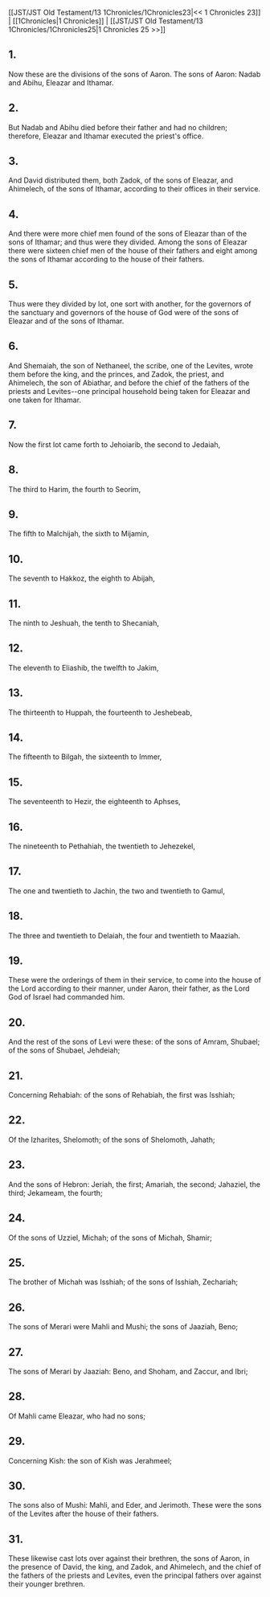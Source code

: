[[JST/JST Old Testament/13 1Chronicles/1Chronicles23|<< 1 Chronicles 23]] | [[1Chronicles|1 Chronicles]] | [[JST/JST Old Testament/13 1Chronicles/1Chronicles25|1 Chronicles 25 >>]]
## 1.
Now these are the divisions of the sons of Aaron. The sons of Aaron: Nadab and Abihu, Eleazar and Ithamar.
## 2.
But Nadab and Abihu died before their father and had no children; therefore, Eleazar and Ithamar executed the priest\'s office.
## 3.
And David distributed them, both Zadok, of the sons of Eleazar, and Ahimelech, of the sons of Ithamar, according to their offices in their service.
## 4.
And there were more chief men found of the sons of Eleazar than of the sons of Ithamar; and thus were they divided. Among the sons of Eleazar there were sixteen chief men of the house of their fathers and eight among the sons of Ithamar according to the house of their fathers.
## 5.
Thus were they divided by lot, one sort with another, for the governors of the sanctuary and governors of the house of God were of the sons of Eleazar and of the sons of Ithamar.
## 6.
And Shemaiah, the son of Nethaneel, the scribe, one of the Levites, wrote them before the king, and the princes, and Zadok, the priest, and Ahimelech, the son of Abiathar, and before the chief of the fathers of the priests and Levites\--one principal household being taken for Eleazar and one taken for Ithamar.
## 7.
Now the first lot came forth to Jehoiarib, the second to Jedaiah,
## 8.
The third to Harim, the fourth to Seorim,
## 9.
The fifth to Malchijah, the sixth to Mijamin,
## 10.
The seventh to Hakkoz, the eighth to Abijah,
## 11.
The ninth to Jeshuah, the tenth to Shecaniah,
## 12.
The eleventh to Eliashib, the twelfth to Jakim,
## 13.
The thirteenth to Huppah, the fourteenth to Jeshebeab,
## 14.
The fifteenth to Bilgah, the sixteenth to Immer,
## 15.
The seventeenth to Hezir, the eighteenth to Aphses,
## 16.
The nineteenth to Pethahiah, the twentieth to Jehezekel,
## 17.
The one and twentieth to Jachin, the two and twentieth to Gamul,
## 18.
The three and twentieth to Delaiah, the four and twentieth to Maaziah.
## 19.
These were the orderings of them in their service, to come into the house of the Lord according to their manner, under Aaron, their father, as the Lord God of Israel had commanded him.
## 20.
And the rest of the sons of Levi were these: of the sons of Amram, Shubael; of the sons of Shubael, Jehdeiah;
## 21.
Concerning Rehabiah: of the sons of Rehabiah, the first was Isshiah;
## 22.
Of the Izharites, Shelomoth; of the sons of Shelomoth, Jahath;
## 23.
And the sons of Hebron: Jeriah, the first; Amariah, the second; Jahaziel, the third; Jekameam, the fourth;
## 24.
Of the sons of Uzziel, Michah; of the sons of Michah, Shamir;
## 25.
The brother of Michah was Isshiah; of the sons of Isshiah, Zechariah;
## 26.
The sons of Merari were Mahli and Mushi; the sons of Jaaziah, Beno;
## 27.
The sons of Merari by Jaaziah: Beno, and Shoham, and Zaccur, and Ibri;
## 28.
Of Mahli came Eleazar, who had no sons;
## 29.
Concerning Kish: the son of Kish was Jerahmeel;
## 30.
The sons also of Mushi: Mahli, and Eder, and Jerimoth. These were the sons of the Levites after the house of their fathers.
## 31.
These likewise cast lots over against their brethren, the sons of Aaron, in the presence of David, the king, and Zadok, and Ahimelech, and the chief of the fathers of the priests and Levites, even the principal fathers over against their younger brethren.

